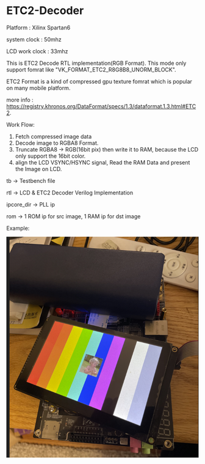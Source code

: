 # ETC2-Decoder
Platform : Xilinx Spartan6

system clock   : 50mhz

LCD work clock : 33mhz

This is ETC2 Decode RTL implementation(RGB Format).
This mode only support fomrat like "VK_FORMAT_ETC2_R8G8B8_UNORM_BLOCK".

ETC2 Format is a kind of compressed gpu texture fomrat which is popular on many mobile platform.

more info : https://registry.khronos.org/DataFormat/specs/1.3/dataformat.1.3.html#ETC2.

Work Flow:
1. Fetch compressed image data
2. Decode image to RGBA8 Format.
3. Truncate RGBA8 -> RGB(16bit pix) then write it to RAM, because the LCD only support the 16bit color.
4. align the LCD VSYNC/HSYNC signal, Read the RAM Data and present the Image on LCD.


tb         -> Testbench file

rtl        -> LCD & ETC2 Decoder Verilog Implementation

ipcore_dir -> PLL ip

rom        -> 1 ROM ip for src image, 1 RAM ip for dst image

Example:

![image](https://github.com/KOTOKORURU/ETC2-Decoder/blob/master/example.png)
